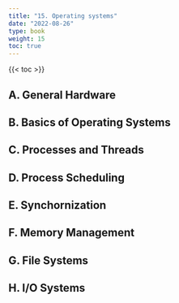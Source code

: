 ```yaml
---
title: "15. Operating systems"
date: "2022-08-26"
type: book
weight: 15
toc: true
---
```


{{< toc >}}

## A. General Hardware

## B. Basics of Operating Systems

## C. Processes and Threads

## D. Process Scheduling

## E. Synchornization

## F. Memory Management

## G. File Systems

## H. I/O Systems
